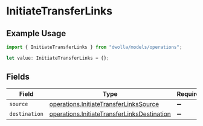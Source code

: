 # InitiateTransferLinks

## Example Usage

```typescript
import { InitiateTransferLinks } from "dwolla/models/operations";

let value: InitiateTransferLinks = {};
```

## Fields

| Field                                                                                                      | Type                                                                                                       | Required                                                                                                   | Description                                                                                                |
| ---------------------------------------------------------------------------------------------------------- | ---------------------------------------------------------------------------------------------------------- | ---------------------------------------------------------------------------------------------------------- | ---------------------------------------------------------------------------------------------------------- |
| `source`                                                                                                   | [operations.InitiateTransferLinksSource](../../models/operations/initiatetransferlinkssource.md)           | :heavy_minus_sign:                                                                                         | N/A                                                                                                        |
| `destination`                                                                                              | [operations.InitiateTransferLinksDestination](../../models/operations/initiatetransferlinksdestination.md) | :heavy_minus_sign:                                                                                         | N/A                                                                                                        |